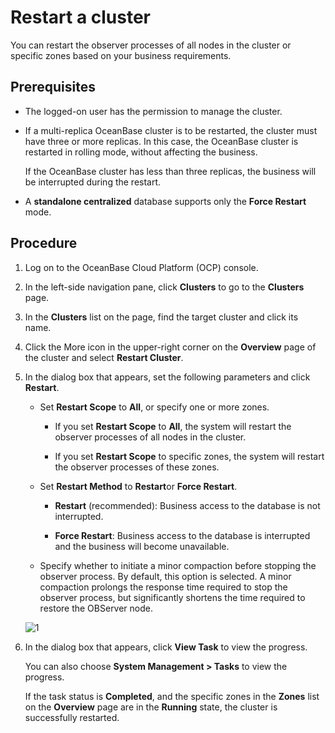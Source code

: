 # Restart a cluster

You can restart the observer processes of all nodes in the cluster or specific zones based on your business requirements.

## Prerequisites

* The logged-on user has the permission to manage the cluster.

* If a multi-replica OceanBase cluster is to be restarted, the cluster must have three or more replicas. In this case, the OceanBase cluster is restarted in rolling mode, without affecting the business.

   If the OceanBase cluster has less than three replicas, the business will be interrupted during the restart.

* A **standalone centralized** database supports only the **Force Restart** mode.

## Procedure

1. Log on to the OceanBase Cloud Platform (OCP) console.

2. In the left-side navigation pane, click **Clusters** to go to the **Clusters** page.

3. In the **Clusters** list on the page, find the target cluster and click its name.

4. Click the More icon in the upper-right corner on the **Overview** page of the cluster and select **Restart Cluster**.

5. In the dialog box that appears, set the following parameters and click **Restart**.

   * Set **Restart Scope** to **All**, or specify one or more zones.

      * If you set **Restart Scope** to **All**, the system will restart the observer processes of all nodes in the cluster.

      * If you set **Restart Scope** to specific zones, the system will restart the observer processes of these zones.

   * Set **Restart Method** to **Restart**or **Force Restart**.

      * **Restart** (recommended): Business access to the database is not interrupted.

      * **Force Restart**: Business access to the database is interrupted and the business will become unavailable.

   * Specify whether to initiate a minor compaction before stopping the observer process. By default, this option is selected. A minor compaction prolongs the response time required to stop the observer process, but significantly shortens the time required to restore the OBServer node.

   ![1](https://obbusiness-private.oss-cn-shanghai.aliyuncs.com/doc/img/ocp/410/%E9%87%8D%E5%90%AF%E9%9B%86%E7%BE%A4-1.png)

6. In the dialog box that appears, click **View Task** to view the progress.

   You can also choose **System Management > Tasks** to view the progress.

   If the task status is **Completed**, and the specific zones in the **Zones** list on the **Overview** page are in the **Running** state, the cluster is successfully restarted.
